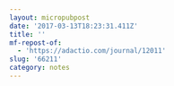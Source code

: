 ```yaml
---
layout: micropubpost
date: '2017-03-13T18:23:31.411Z'
title: ''
mf-repost-of:
  - 'https://adactio.com/journal/12011'
slug: '66211'
category: notes
---
```

